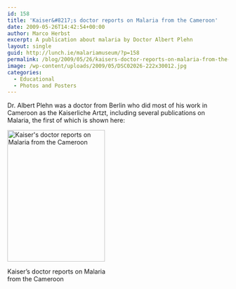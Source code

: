 ```yaml
---
id: 158
title: 'Kaiser&#8217;s doctor reports on Malaria from the Cameroon'
date: 2009-05-26T14:42:54+00:00
author: Marco Herbst
excerpt: A publication about malaria by Doctor Albert Plehn
layout: single
guid: http://lunch.ie/malariamuseum/?p=158
permalink: /blog/2009/05/26/kaisers-doctor-reports-on-malaria-from-the-cameroon/
image: /wp-content/uploads/2009/05/DSC02026-222x30012.jpg
categories:
  - Educational
  - Photos and Posters
---
```

Dr. Albert Plehn was a doctor from Berlin who did most of his work in Cameroon as the Kaiserliche Artzt, including several publications on Malaria, the first of which is shown here:

<div id="attachment_278" style="width: 232px" class="wp-caption alignnone">
  <a href="http://www.malariamuseum.de/wp-content/uploads/2009/05/DSC02026.jpg"><img class="size-medium wp-image-278" title="Kaiser's doctor reports on Malaria from the Cameroon" alt="Kaiser's doctor reports on Malaria from the Cameroon" src="http://www.malariamuseum.de/wp-content/uploads/2009/05/DSC02026-222x300.jpg" width="222" height="300" /></a>
  
  <p class="wp-caption-text">
    Kaiser&#8217;s doctor reports on Malaria from the Cameroon
  </p>
</div>